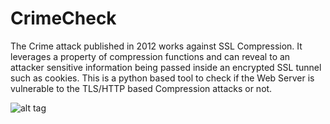 CrimeCheck
==========



The Crime attack published in 2012 works against SSL Compression. 
It leverages a property of compression functions and can reveal to an attacker sensitive information being passed inside an encrypted SSL tunnel such as cookies.
This is a python based tool to check if the Web Server is vulnerable to the TLS/HTTP based Compression attacks or not.

![alt tag](https://raw.github.com/achinkulshrestha/CrimeCheck/master/crimecheck.png)


  
                                                                                                           
